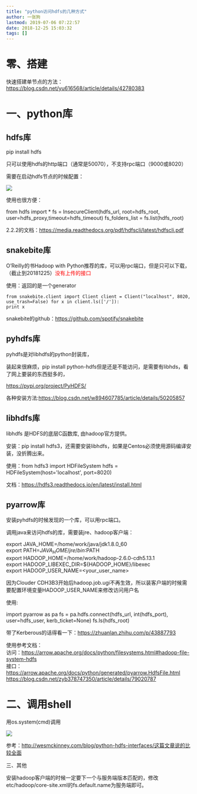 ```yaml
---
title: "python访问hdfs的几种方式"
author: 一张狗
lastmod: 2019-07-06 07:22:57
date: 2018-12-25 15:03:32
tags: []
---
```




# 零、搭建

快速搭建单节点的方法：https://blog.csdn.net/yu616568/article/details/42780383

# 一、python库
## hdfs库

pip install hdfs

只可以使用hdfs的http端口（通常是50070），不支持rpc端口（9000或8020）

需要在启动hdfs节点的时候配置：

![](http://yizhanggou.top/imgs/2019/07/210934_vvtP_2704218.png)

使用也很方便：

from hdfs import * fs = InsecureClient(hdfs_url, root=hdfs_root, user=hdfs_proxy,timeout=hdfs_timeout) fs_folders_list = fs.list(hdfs_root)

2.2.2的文档：https://media.readthedocs.org/pdf/hdfscli/latest/hdfscli.pdf



## snakebite库

O’Reilly的书Hadoop with Python推荐的库，可以用rpc端口，但是只可以下载，（截止到20181225）<span style="color: #ff0000;">没有上传的接口</span>

使用：返回的是一个generator
```
from snakebite.client import Client client = Client("localhost", 8020, use_trash=False) for x in client.ls(['/']): 
print x
```

snakebite的github：https://github.com/spotify/snakebite


## pyhdfs库

pyhdfs是对libhdfs的python封装库，

装起来很麻烦，pip install python-hdfs但是还是不能访问，是需要有libhds，看了网上要装的东西挺多的，

https://pypi.org/project/PyHDFS/

各种安装方法:https://blog.csdn.net/w894607785/article/details/50205857


## libhdfs库

libhdfs 是HDFS的底层C函数库, 由hadoop官方提供。

安装：pip install hdfs3，还需要安装libhdfs，如果是Centos必须使用源码编译安装，没折腾出来。

使用：from hdfs3 import HDFileSystem hdfs = HDFileSystem(host='localhost', port=8020)

文档：https://hdfs3.readthedocs.io/en/latest/install.html


## pyarrow库

安装pyhdfs的时候发现的一个库，可以用rpc端口。

调用java来访问hdfs的库，需要装jre、hadoop客户端：

export JAVA_HOME=/home/work/java/jdk1.8.0_60  
 export PATH=$JAVA_HOME/jre/bin:$PATH  
 export HADOOP_HOME=/home/work/hadoop-2.6.0-cdh5.13.1  
 export HADOOP_LIBEXEC_DIR=${HADOOP_HOME}/libexec  
 export HADOOP_USER_NAME=<your_user_name>

因为Clouder CDH3B3开始后hadoop.job.ugi不再生效，所以装客户端的时候需要配置环境变量HADOOP_USER_NAME来修改访问用户名

使用:

import pyarrow as pa fs = pa.hdfs.connect(hdfs_url, int(hdfs_port), user=hdfs_user, kerb_ticket=None) fs.ls(hdfs_root)

带了Kerberous的话得看一下：https://zhuanlan.zhihu.com/p/43887793

使用参考文档：  
 访问：https://arrow.apache.org/docs/python/filesystems.html#hadoop-file-system-hdfs  
 接口：https://arrow.apache.org/docs/python/generated/pyarrow.HdfsFile.html  
 https://blog.csdn.net/zyb378747350/article/details/79020787


# 二、调用shell

用os.system(cmd)调用

![](http://yizhanggou.top/imgs/2019/07/20170414142412448.png)

参考：http://wesmckinney.com/blog/python-hdfs-interfaces/这篇文章说的比较全面

三、其他

安装hadoop客户端的时候一定要下一个与服务端版本匹配的，修改etc/hadoop/core-site.xml的fs.default.name为服务端即可。


